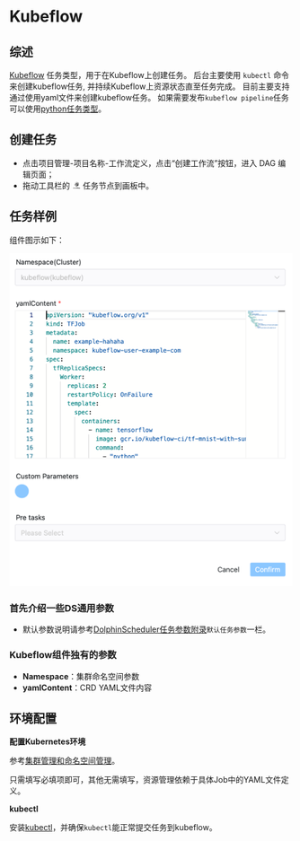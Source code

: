 # Kubeflow

## 综述

[Kubeflow](https://www.kubeflow.org) 任务类型，用于在Kubeflow上创建任务。
后台主要使用 `kubectl` 命令来创建kubeflow任务, 并持续Kubeflow上资源状态直至任务完成。
目前主要支持通过使用yaml文件来创建kubeflow任务。 如果需要发布`kubeflow pipeline`任务可以使用[python任务类型](./python.md)。

## 创建任务

- 点击项目管理-项目名称-工作流定义，点击“创建工作流”按钮，进入 DAG 编辑页面；
- 拖动工具栏的 <img src="../../../../img/tasks/icons/kubeflow.png" width="15"/> 任务节点到画板中。

## 任务样例

组件图示如下：

![kubeflow](../../../../img/tasks/demo/kubeflow.png)

### 首先介绍一些DS通用参数

- 默认参数说明请参考[DolphinScheduler任务参数附录](appendix.md)`默认任务参数`一栏。

### Kubeflow组件独有的参数

- **Namespace**：集群命名空间参数
- **yamlContent**：CRD YAML文件内容

## 环境配置

**配置Kubernetes环境**

参考[集群管理和命名空间管理](../security.md)。

只需填写必填项即可，其他无需填写，资源管理依赖于具体Job中的YAML文件定义。

**kubectl**

安装[kubectl](https://kubernetes.io/docs/tasks/tools/install-kubectl-linux/)，并确保`kubectl`能正常提交任务到kubeflow。

